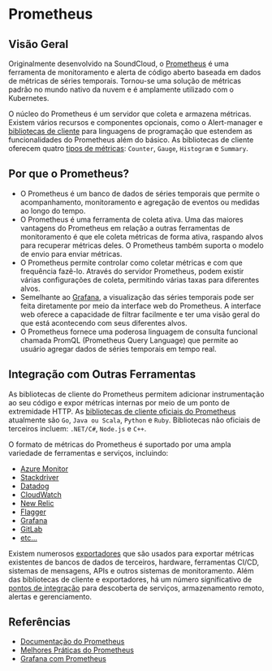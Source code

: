 # Prometheus

## Visão Geral

Originalmente desenvolvido na SoundCloud, o [Prometheus](https://prometheus.io/docs/introduction/overview/) é uma ferramenta de monitoramento e alerta de código aberto baseada em dados de métricas de séries temporais. Tornou-se uma solução de métricas padrão no mundo nativo da nuvem e é amplamente utilizado com o Kubernetes.

O núcleo do Prometheus é um servidor que coleta e armazena métricas. Existem vários recursos e componentes opcionais, como o Alert-manager e [bibliotecas de cliente](https://prometheus.io/docs/instrumenting/clientlibs/) para linguagens de programação que estendem as funcionalidades do Prometheus além do básico.
As bibliotecas de cliente oferecem quatro [tipos de métricas](https://prometheus.io/docs/concepts/metric_types/): `Counter`, `Gauge`, `Histogram` e `Summary`.

## Por que o Prometheus?

- O Prometheus é um banco de dados de séries temporais que permite o acompanhamento, monitoramento e agregação de eventos ou medidas ao longo do tempo.
- O Prometheus é uma ferramenta de coleta ativa. Uma das maiores vantagens do Prometheus em relação a outras ferramentas de monitoramento é que ele coleta métricas de forma ativa, raspando alvos para recuperar métricas deles. O Prometheus também suporta o modelo de envio para enviar métricas.
- O Prometheus permite controlar como coletar métricas e com que frequência fazê-lo. Através do servidor Prometheus, podem existir várias configurações de coleta, permitindo várias taxas para diferentes alvos.
- Semelhante ao [Grafana](https://prometheus.io/docs/visualization/grafana/), a visualização das séries temporais pode ser feita diretamente por meio da interface web do Prometheus. A interface web oferece a capacidade de filtrar facilmente e ter uma visão geral do que está acontecendo com seus diferentes alvos.
- O Prometheus fornece uma poderosa linguagem de consulta funcional chamada PromQL (Prometheus Query Language) que permite ao usuário agregar dados de séries temporais em tempo real.

## Integração com Outras Ferramentas

As bibliotecas de cliente do Prometheus permitem adicionar instrumentação ao seu código e expor métricas internas por meio de um ponto de extremidade HTTP. As [bibliotecas de cliente oficiais do Prometheus](https://prometheus.io/docs/instrumenting/clientlibs/) atualmente são `Go`, `Java ou Scala`, `Python` e `Ruby`. Bibliotecas não oficiais de terceiros incluem: `.NET/C#`, `Node.js` e `C++`.

O formato de métricas do Prometheus é suportado por uma ampla variedade de ferramentas e serviços, incluindo:

- [Azure Monitor](https://learn.microsoft.com/en-us/azure/azure-monitor/containers/container-insights-prometheus-integration)
- [Stackdriver](https://cloud.google.com/stackdriver/docs/solutions/gke/prometheus)
- [Datadog](https://docs.datadoghq.com/integrations/prometheus/)
- [CloudWatch](https://aws.amazon.com/blogs/containers/using-prometheus-metrics-in-amazon-cloudwatch/)
- [New Relic](https://docs.newrelic.com/docs/integrations/prometheus-integrations/get-started/send-prometheus-metric-data-new-relic/)
- [Flagger](https://docs.flagger.app/tutorials/prometheus-operator)
- [Grafana](https://grafana.com/docs/grafana/latest/getting-started/getting-started-prometheus/)
- [GitLab](https://docs.gitlab.com/ee/user/project/integrations/prometheus.html)
- [etc...](https://prometheus.io/docs/operating/integrations/)

Existem numerosos [exportadores](https://prometheus.io/docs/instrumenting/exporters/) que são usados para exportar métricas existentes de bancos de dados de terceiros, hardware, ferramentas CI/CD, sistemas de mensagens, APIs e outros sistemas de monitoramento. Além das bibliotecas de cliente e exportadores, há um número significativo de [pontos de integração](https://prometheus.io/docs/operating/integrations/) para descoberta de serviços, armazenamento remoto, alertas e gerenciamento.

## Referências

- [Documentação do Prometheus](https://prometheus.io/docs)
- [Melhores Práticas do Prometheus](https://prometheus.io/docs/practices)
- [Grafana com Prometheus](https://prometheus.io/docs/visualization/grafana/)
